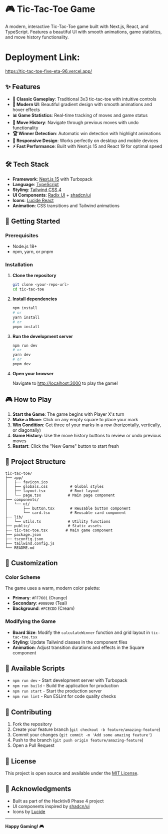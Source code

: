 # 🎮 Tic-Tac-Toe Game

A modern, interactive Tic-Tac-Toe game built with Next.js, React, and TypeScript. Features a beautiful UI with smooth animations, game statistics, and move history functionality.

# Deployment Link:
https://tic-tac-toe-five-eta-96.vercel.app/

## ✨ Features

- **🎯 Classic Gameplay**: Traditional 3x3 tic-tac-toe with intuitive controls
- **🎨 Modern UI**: Beautiful gradient design with smooth animations and hover effects
- **📊 Game Statistics**: Real-time tracking of moves and game status
- **📝 Move History**: Navigate through previous moves with undo functionality
- **🏆 Winner Detection**: Automatic win detection with highlight animations
- **🎨 Responsive Design**: Works perfectly on desktop and mobile devices
- **⚡ Fast Performance**: Built with Next.js 15 and React 19 for optimal speed

## 🛠️ Tech Stack

- **Framework**: [Next.js 15](https://nextjs.org/) with Turbopack
- **Language**: [TypeScript](https://www.typescriptlang.org/)
- **Styling**: [Tailwind CSS 4](https://tailwindcss.com/)
- **UI Components**: [Radix UI](https://www.radix-ui.com/) + [shadcn/ui](https://ui.shadcn.com/)
- **Icons**: [Lucide React](https://lucide.dev/)
- **Animation**: CSS transitions and Tailwind animations

## 🚀 Getting Started

### Prerequisites

- Node.js 18+
- npm, yarn, or pnpm

### Installation

1. **Clone the repository**

   ```bash
   git clone <your-repo-url>
   cd tic-tac-toe
   ```

2. **Install dependencies**

   ```bash
   npm install
   # or
   yarn install
   # or
   pnpm install
   ```

3. **Run the development server**

   ```bash
   npm run dev
   # or
   yarn dev
   # or
   pnpm dev
   ```

4. **Open your browser**

   Navigate to [http://localhost:3000](http://localhost:3000) to play the game!

## 🎮 How to Play

1. **Start the Game**: The game begins with Player X's turn
2. **Make a Move**: Click on any empty square to place your mark
3. **Win Condition**: Get three of your marks in a row (horizontally, vertically, or diagonally)
4. **Game History**: Use the move history buttons to review or undo previous moves
5. **Restart**: Click the "New Game" button to start fresh

## 📁 Project Structure

```
tic-tac-toe/
├── app/
│   ├── favicon.ico
│   ├── globals.css          # Global styles
│   ├── layout.tsx           # Root layout
│   └── page.tsx            # Main page component
├── components/
│   └── ui/
│       ├── button.tsx       # Reusable button component
│       └── card.tsx         # Reusable card component
├── lib/
│   └── utils.ts            # Utility functions
├── public/                 # Static assets
├── tic-tac-toe.tsx        # Main game component
├── package.json
├── tsconfig.json
├── tailwind.config.js
└── README.md
```

## 🎨 Customization

### Color Scheme

The game uses a warm, modern color palette:

- **Primary**: `#FF7601` (Orange)
- **Secondary**: `#00809D` (Teal)
- **Background**: `#FCECDD` (Cream)

### Modifying the Game

- **Board Size**: Modify the `calculateWinner` function and grid layout in `tic-tac-toe.tsx`
- **Styling**: Update Tailwind classes in the component files
- **Animation**: Adjust transition durations and effects in the Square component

## 🚀 Available Scripts

- `npm run dev` - Start development server with Turbopack
- `npm run build` - Build the application for production
- `npm run start` - Start the production server
- `npm run lint` - Run ESLint for code quality checks

## 🤝 Contributing

1. Fork the repository
2. Create your feature branch (`git checkout -b feature/amazing-feature`)
3. Commit your changes (`git commit -m 'Add some amazing feature'`)
4. Push to the branch (`git push origin feature/amazing-feature`)
5. Open a Pull Request

## 📄 License

This project is open source and available under the [MIT License](LICENSE).

## 🙏 Acknowledgments

- Built as part of the Hacktiv8 Phase 4 project
- UI components inspired by [shadcn/ui](https://ui.shadcn.com/)
- Icons by [Lucide](https://lucide.dev/)

---

**Happy Gaming! 🎮**
